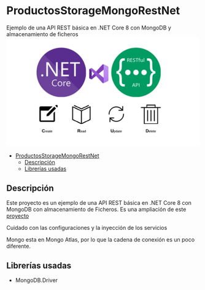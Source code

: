 # ProductosStorageMongoRestNet

Ejemplo de una API REST básica en .NET Core 8 con MongoDB y almacenamiento de ficheros
![image](./image/image.webp)

- [ProductosStorageMongoRestNet](#productosstoragemongorestnet)
  - [Descripción](#descripción)
  - [Librerías usadas](#librerías-usadas)


## Descripción

Este proyecto es un ejemplo de una API REST básica en .NET Core 8 con MongoDB con almacenamiento de Ficheros. 
Es una ampliación de este [proyecto](https://github.com/joseluisgs/ProductosMongoRestNet)

Cuidado con las configuraciones y la inyección de los servicios

Mongo esta en Mongo Atlas, por lo que la cadena de conexión es un poco diferente.



## Librerías usadas
- MongoDB.Driver